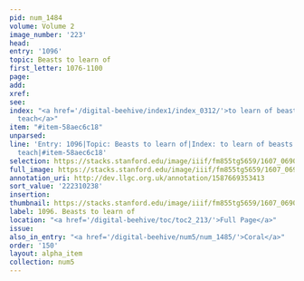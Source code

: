 ```yaml
---
pid: num_1484
volume: Volume 2
image_number: '223'
head:
entry: '1096'
topic: Beasts to learn of
first_letter: 1076-1100
page:
add:
xref:
see:
index: "<a href='/digital-beehive/index1/index_0312/'>to learn of beasts</a>|<a href='/digital-beehive/index5/index_4013/'>beasts
  teach</a>"
item: "#item-58aec6c18"
unparsed:
line: 'Entry: 1096|Topic: Beasts to learn of|Index: to learn of beasts|Index: beasts
  teach|#item-58aec6c18'
selection: https://stacks.stanford.edu/image/iiif/fm855tg5659/1607_0690/376,238,2872,379/full/0/default.jpg
full_image: https://stacks.stanford.edu/image/iiif/fm855tg5659/1607_0690/full/full/0/default.jpg
annotation_uri: http://dev.llgc.org.uk/annotation/1587669353413
sort_value: '222310238'
insertion:
thumbnail: https://stacks.stanford.edu/image/iiif/fm855tg5659/1607_0690/376,238,600,180/250,/0/default.jpg
label: 1096. Beasts to learn of
location: "<a href='/digital-beehive/toc/toc2_213/'>Full Page</a>"
issue:
also_in_entry: "<a href='/digital-beehive/num5/num_1485/'>Coral</a>"
order: '150'
layout: alpha_item
collection: num5
---
```

